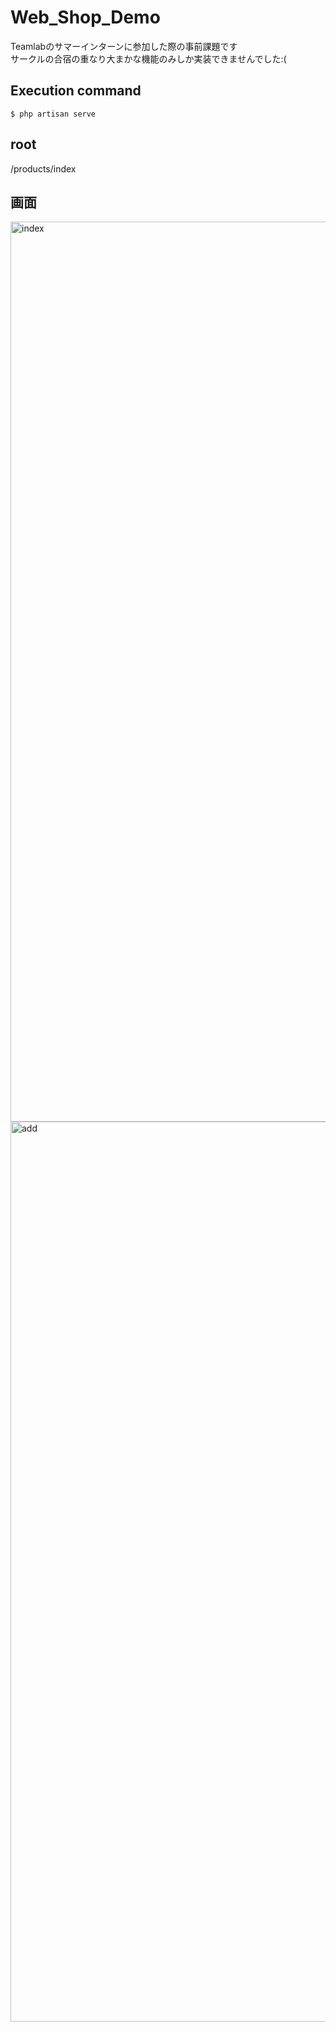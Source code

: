 # Web_Shop_Demo
Teamlabのサマーインターンに参加した際の事前課題です  
サークルの合宿の重なり大まかな機能のみしか実装できませんでした:(

## Execution command
```terminal
$ php artisan serve
```

## root
/products/index

## 画面
<img width="1440" alt="index" src="https://user-images.githubusercontent.com/41050625/69894785-0636c280-1368-11ea-80c7-80644df24281.png">

<img width="1440" alt="add" src="https://user-images.githubusercontent.com/41050625/69894791-1babec80-1368-11ea-81ac-b0eca231302f.png">

